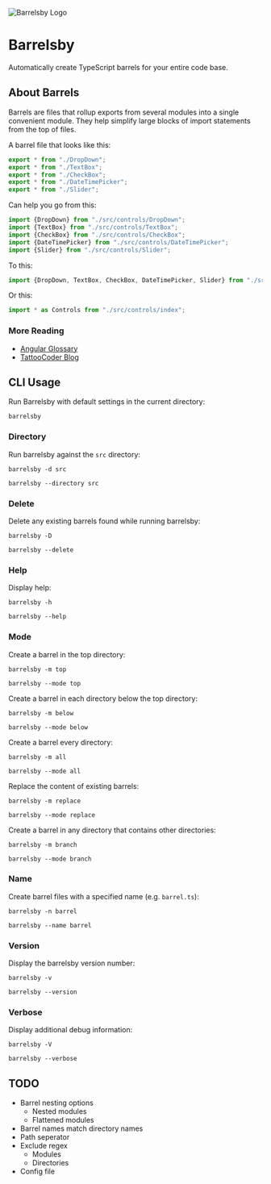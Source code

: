 ![Barrelsby Logo](https://raw.githubusercontent.com/bencoveney/barrelsby/master/img/logo.png)

# Barrelsby

Automatically create TypeScript barrels for your entire code base.

## About Barrels

Barrels are files that rollup exports from several modules into a single convenient module. They
help simplify large blocks of import statements from the top of files.

A barrel file that looks like this:

```TypeScript
export * from "./DropDown";
export * from "./TextBox";
export * from "./CheckBox";
export * from "./DateTimePicker";
export * from "./Slider";
```

Can help you go from this:

```TypeScript
import {DropDown} from "./src/controls/DropDown";
import {TextBox} from "./src/controls/TextBox";
import {CheckBox} from "./src/controls/CheckBox";
import {DateTimePicker} from "./src/controls/DateTimePicker";
import {Slider} from "./src/controls/Slider";
```

To this:

```TypeScript
import {DropDown, TextBox, CheckBox, DateTimePicker, Slider} from "./src/controls/index";
```

Or this:

```TypeScript
import * as Controls from "./src/controls/index";
```

### More Reading

* [Angular Glossary](https://angular.io/docs/ts/latest/glossary.html#!#B)
* [TattooCoder Blog](http://tattoocoder.com/angular2-barrels/)

## CLI Usage

Run Barrelsby with default settings in the current directory:

`barrelsby`

### Directory

Run barrelsby against the `src` directory:

`barrelsby -d src`

`barrelsby --directory src`

### Delete

Delete any existing barrels found while running barrelsby:

`barrelsby -D`

`barrelsby --delete`

### Help

Display help:

`barrelsby -h`

`barrelsby --help`

### Mode

Create a barrel in the top directory:

`barrelsby -m top`

`barrelsby --mode top`

Create a barrel in each directory below the top directory:

`barrelsby -m below`

`barrelsby --mode below`

Create a barrel every directory:

`barrelsby -m all`

`barrelsby --mode all`

Replace the content of existing barrels:

`barrelsby -m replace`

`barrelsby --mode replace`

Create a barrel in any directory that contains other directories:

`barrelsby -m branch`

`barrelsby --mode branch`

### Name

Create barrel files with a specified name (e.g. `barrel.ts`):

`barrelsby -n barrel`

`barrelsby --name barrel`

### Version

Display the barrelsby version number:

`barrelsby -v`

`barrelsby --version`

### Verbose

Display additional debug information:

`barrelsby -V`

`barrelsby --verbose`

## TODO
* Barrel nesting options
  * Nested modules
  * Flattened modules
* Barrel names match directory names
* Path seperator
* Exclude regex
  * Modules
  * Directories
* Config file
